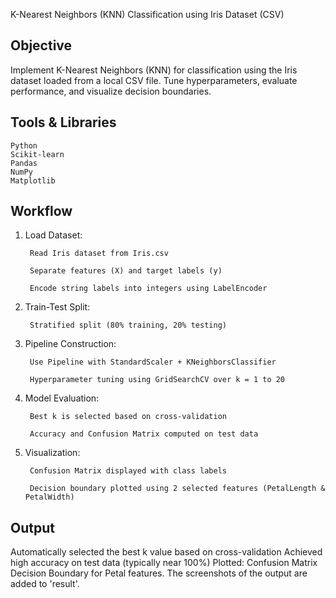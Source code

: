 K-Nearest Neighbors (KNN) Classification using Iris Dataset (CSV) 

## Objective

Implement K-Nearest Neighbors (KNN) for classification using the Iris dataset loaded from a local CSV file. Tune hyperparameters, evaluate performance, and visualize decision boundaries.

 ## Tools & Libraries

    Python 
    Scikit-learn
    Pandas
    NumPy
    Matplotlib

## Workflow

1. Load Dataset:

        Read Iris dataset from Iris.csv

        Separate features (X) and target labels (y)

        Encode string labels into integers using LabelEncoder

2. Train-Test Split:

        Stratified split (80% training, 20% testing)

3. Pipeline Construction:

        Use Pipeline with StandardScaler + KNeighborsClassifier

        Hyperparameter tuning using GridSearchCV over k = 1 to 20

4. Model Evaluation:

        Best k is selected based on cross-validation

        Accuracy and Confusion Matrix computed on test data

5. Visualization:

        Confusion Matrix displayed with class labels

        Decision boundary plotted using 2 selected features (PetalLength & PetalWidth)

## Output

Automatically selected the best k value based on cross-validation
Achieved high accuracy on test data (typically near 100%)
Plotted:
Confusion Matrix
Decision Boundary for Petal features.
The screenshots of the output are added to 'result'.